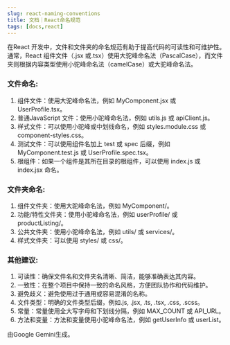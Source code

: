 ```yaml
---
slug: react-naming-conventions
title: 文档｜React命名规范
tags: [docs,react]
---
```



在React 开发中，文件和文件夹的命名规范有助于提高代码的可读性和可维护性。通常，React 组件文件（.jsx 或.tsx）使用大驼峰命名法（PascalCase），而文件夹则根据内容类型使用小驼峰命名法（camelCase）或大驼峰命名法。

<!-- truncate -->

### 文件命名:
1. 组件文件：使用大驼峰命名法，例如 MyComponent.jsx 或 UserProfile.tsx。
2. 普通JavaScript 文件：使用小驼峰命名法，例如 utils.js 或 apiClient.js。
3. 样式文件：可以使用小驼峰或中划线命名，例如 styles.module.css 或 component-styles.css。
4. 测试文件：可以使用组件名加上 test 或 spec 后缀，例如 MyComponent.test.js 或 UserProfile.spec.tsx。
5. 根组件：如果一个组件是其所在目录的根组件，可以使用 index.js 或 index.jsx 命名。

### 文件夹命名:
1. 组件文件夹：使用大驼峰命名法，例如 MyComponent/。
2. 功能/特性文件夹：使用小驼峰命名法，例如 userProfile/ 或 productListing/。
3. 公共文件夹：使用小驼峰命名法，例如 utils/ 或 services/。
4. 样式文件夹：可以使用 styles/ 或 css/。

### 其他建议:
1. 可读性：确保文件名和文件夹名清晰、简洁，能够准确表达其内容。
2. 一致性：在整个项目中保持一致的命名风格，方便团队协作和代码维护。
3. 避免歧义：避免使用过于通用或容易混淆的名称。
4. 文件类型：明确的文件类型后缀，例如.js, .jsx, .ts, .tsx, .css, .scss。
5. 常量：常量使用全大写字母和下划线分隔，例如 MAX_COUNT 或 API_URL。
6. 方法和变量：方法和变量使用小驼峰命名法，例如 getUserInfo 或 userList。


由Google Gemini生成。